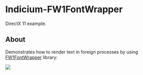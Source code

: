 # Indicium-FW1FontWrapper
DirectX 11 example.

## About
Demonstrates how to render text in foreign processes by using [FW1FontWrapper](https://github.com/gamelaster/FW1FontWrapper) library:

![](https://lh3.googleusercontent.com/-DCgMGmAbCPg/Wu4Pa1hViaI/AAAAAAAABLQ/MO7bOgF3KDQLz24iWUjqP_-knr961sFMQCHMYCw/s0/RoadRedemption_2018-05-05_22-09-12.png)
